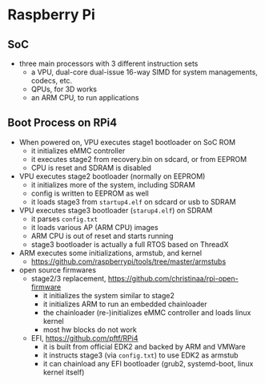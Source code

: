 Raspberry Pi
============

## SoC

- three main processors with 3 different instruction sets
  - a VPU, dual-core dual-issue 16-way SIMD for system managements, codecs, etc.
  - QPUs, for 3D works
  - an ARM CPU, to run applications

## Boot Process on RPi4

- When powered on, VPU executes stage1 bootloader on SoC ROM
  - it initializes eMMC controller
  - it executes stage2 from recovery.bin on sdcard, or from EEPROM
  - CPU is reset and SDRAM is disabled
- VPU executes stage2 bootloader (normally on EEPROM)
  - it initializes more of the system, including SDRAM
  - config is written to EEPROM as well
  - it loads stage3 from `startup4.elf` on sdcard or usb to SDRAM
- VPU executes stage3 bootloader (`starup4.elf`) on SDRAM
  - it parses `config.txt`
  - it loads various AP (ARM CPU) images
  - ARM CPU is out of reset and starts running
  - stage3 bootloader is actually a full RTOS based on ThreadX
- ARM executes some initializations, armstub, and kernel
  - <https://github.com/raspberrypi/tools/tree/master/armstubs>
- open source firmwares
  - stage2/3 replacement, <https://github.com/christinaa/rpi-open-firmware>
    - it initializes the system similar to stage2
    - it initializes ARM to run an embedded chainloader
    - the chainloader (re-)initializes eMMC controller and loads linux kernel
    - most hw blocks do not work
  - EFI, <https://github.com/pftf/RPi4>
    - it is built from official EDK2 and backed by ARM and VMWare
    - it instructs stage3 (via `config.txt`) to use EDK2 as armstub
    - it can chainload any EFI bootloader (grub2, systemd-boot,
      linux kernel itself)
